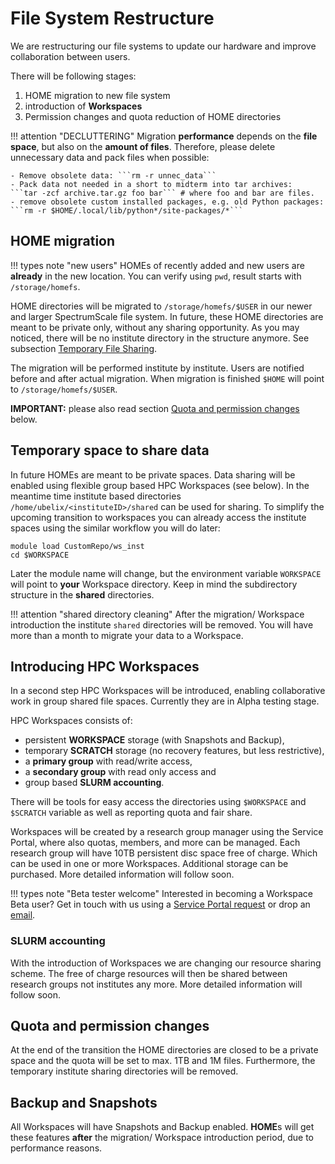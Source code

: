 # File System Restructure
We are restructuring our file systems to update our hardware and improve collaboration between users. 

There will be following stages:

1. HOME migration to new file system
2. introduction of **Workspaces**
3. Permission changes and quota reduction of HOME directories

!!! attention "DECLUTTERING"
    Migration **performance** depends on the **file space**, but also on the **amount of files**. Therefore, please delete unnecessary data and pack files when possible:

    - Remove obsolete data: ```rm -r unnec_data```
    - Pack data not needed in a short to midterm into tar archives:
    ```tar -zcf archive.tar.gz foo bar``` # where foo and bar are files.
    - remove obsolete custom installed packages, e.g. old Python packages:
    ```rm -r $HOME/.local/lib/python*/site-packages/*```

## HOME migration

!!! types note "new users"
    HOMEs of recently added and new users are **already** in the new location. You can verify using `pwd`, result starts with `/storage/homefs`.

HOME directories will be migrated to `/storage/homefs/$USER` in our newer and larger SpectrumScale file system. In future, these HOME directories are meant to be private only, without any sharing opportunity. 
As you may noticed, there will be no institute directory in the structure anymore. See subsection [Temporary File Sharing](#temporary_file_sharing).

The migration will be performed institute by institute. Users are notified before and after actual migration. When migration is finished `$HOME` will point to `/storage/homefs/$USER`. 

**IMPORTANT:** please also read section [Quota and permission changes](#quota_and_permission_changes) below.

## Temporary space to share data
In future HOMEs are meant to be private spaces. Data sharing will be enabled using flexible group based HPC Workspaces (see below). In the meantime time institute based directories `/home/ubelix/<instituteID>/shared` can be used for sharing. To simplify the upcoming transition to workspaces you can already access the institute spaces using the similar workflow you will do later:
```
module load CustomRepo/ws_inst
cd $WORKSPACE
```

Later the module name will change, but the environment variable `WORKSPACE` will point to **your** Workspace directory. Keep in mind the subdirectory structure in the **shared** directories. 

!!! attention "shared directory cleaning"
    After the migration/ Workspace introduction the institute `shared` directories will be removed. You will have more than a month to migrate your data to a Workspace. 

## Introducing HPC Workspaces
In a second step HPC Workspaces will be introduced, enabling collaborative work in group shared file spaces. Currently they are in Alpha testing stage. 

HPC Workspaces consists of:

 - persistent **WORKSPACE** storage (with Snapshots and Backup), 
 - temporary **SCRATCH** storage (no recovery features, but less restrictive), 
 - a **primary group** with read/write access, 
 - a **secondary group** with read only access and 
 - group based **SLURM accounting**. 

There will be tools for easy access the directories using `$WORKSPACE` and `$SCRATCH` variable as well as reporting quota and fair share. 

Workspaces will be created by a research group manager using the Service Portal, where also quotas, members, and more can be managed. 
Each research group will have 10TB persistent disc space free of charge. Which can be used in one or more Workspaces. Additional storage can be purchased. 
More detailed information will follow soon. 

!!! types note "Beta tester welcome"
    Interested in becoming a Workspace Beta user? Get in touch with us using a [Service Portal request](https://serviceportal.unibe.ch/sp?id=sc_cat_item&sys_id=1d137767db54141078ed3e48229619a7) or drop an [email](mailto:hpc@id.unibe.ch).

### SLURM accounting
With the introduction of Workspaces we are changing our resource sharing scheme. The free of charge resources will then be shared between research groups not institutes any more. 
More detailed information will follow soon. 

## Quota and permission changes
At the end of the transition the HOME directories are closed to be a private space and the quota will be set to max. 1TB and 1M files. Furthermore, the temporary institute sharing directories will be removed. 

## Backup and Snapshots
All Workspaces will have Snapshots and Backup enabled. 
**HOME**s will get these features **after** the migration/ Workspace introduction period, due to performance reasons. 
